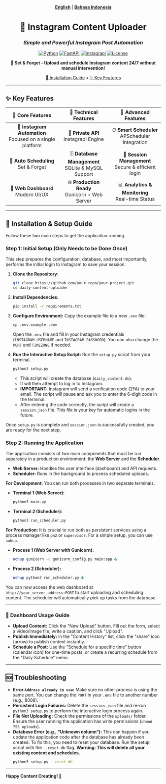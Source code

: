 <div align="center">

[**English**](#) | [**Bahasa Indonesia**](./README_ID.md)

# 🚀 Instagram Content Uploader

### *Simple and Powerful Instagram Post Automation*

[![Python](https://img.shields.io/badge/Python-3.9+-blue.svg)](https://python.org)
[![FastAPI](https://img.shields.io/badge/FastAPI-0.116+-green.svg)](https://fastapi.tiangolo.com)
[![instagrapi](https://img.shields.io/badge/instagrapi-2.2.1-purple.svg)](https://github.com/subzeroid/instagrapi)
[![License](https://img.shields.io/badge/License-MIT-yellow.svg)](LICENSE)

**🎯 Set & Forget - Upload and schedule Instagram content 24/7 without manual intervention!**

[🚀 Installation Guide](#-installation--setup-guide) • [✨ Key Features](#-key-features)

---

</div>

## ✨ **Key Features**

<div align="center">

| 🎯 **Core Features** | 🔧 **Technical Features** | 🚀 **Advanced Features** |
|:---:|:---:|:---:|
| 📱 **Instagram Automation**<br/>Focused on a single platform | 🤖 **Private API**<br/>instagrapi Engine | ⏰ **Smart Scheduler**<br/>APScheduler Integration |
| 📅 **Auto Scheduling**<br/>Set & Forget | 🗄️ **Database Management**<br/>SQLite & MySQL Support | 🔐 **Session Management**<br/>Secure & efficient login |
| 🎨 **Web Dashboard**<br/>Modern UI/UX | 🌐 **Production Ready**<br/>Gunicorn + Web Server | 📊 **Analytics & Monitoring**<br/>Real-time Status |

</div>

---

## 🚀 **Installation & Setup Guide**

Follow these two main steps to get the application running.

### **Step 1: Initial Setup (Only Needs to be Done Once)**

This step prepares the configuration, database, and most importantly, performs the initial login to Instagram to save your session.

1.  **Clone the Repository:**
    ```bash
    git clone https://github.com/your-repo/your-project.git
    cd daily-content-uploader
    ```

2.  **Install Dependencies:**
    ```bash
    pip install -r requirements.txt
    ```

3.  **Configure Environment:** Copy the example file to a new `.env` file.
    ```bash
    cp .env.example .env
    ```
    Open the `.env` file and fill in your Instagram credentials (`INSTAGRAM_USERNAME` and `INSTAGRAM_PASSWORD`). You can also change the `PORT` and `TIMEZONE` if needed.

4.  **Run the Interactive Setup Script:** Run the `setup.py` script from your terminal.
    ```bash
    python3 setup.py
    ```
    - This script will create the database (`daily_content.db`).
    - It will then attempt to log in to Instagram.
    - **IMPORTANT:** Instagram will send a verification code (2FA) to your email. The script will pause and ask you to enter the 6-digit code in the terminal.
    - After entering the code correctly, the script will create a `session.json` file. This file is your key for automatic logins in the future.

Once `setup.py` is complete and `session.json` is successfully created, you are ready for the next step.

### **Step 2: Running the Application**

The application consists of two main components that must be run separately in a production environment: the **Web Server** and the **Scheduler**.

-   **Web Server:** Handles the user interface (dashboard) and API requests.
-   **Scheduler:** Runs in the background to process scheduled uploads.

**For Development:**
You can run both processes in two separate terminals.
-   **Terminal 1 (Web Server):**
    ```bash
    python3 main.py
    ```
-   **Terminal 2 (Scheduler):**
    ```bash
    python3 run_scheduler.py
    ```

**For Production:**
It is crucial to run both as persistent services using a process manager like `pm2` or `supervisor`. For a simple setup, you can use `nohup`.
-   **Process 1 (Web Server with Gunicorn):**
    ```bash
    nohup gunicorn -c gunicorn_config.py main:app &
    ```
-   **Process 2 (Scheduler):**
    ```bash
    nohup python3 run_scheduler.py &
    ```
You can now access the web dashboard at `http://your_server_address:PORT` to start uploading and scheduling content. The scheduler will automatically pick up tasks from the database.

---

### 📖 **Dashboard Usage Guide**

-   **Upload Content:** Click the "New Upload" button. Fill out the form, select a video/image file, write a caption, and click "Upload".
-   **Publish Immediately:** In the "Content History" list, click the "share" icon (arrow) to publish content instantly.
-   **Schedule a Post:** Use the "Schedule for a specific time" button (calendar icon) for one-time posts, or create a recurring schedule from the "Daily Schedule" menu.

---

## 🆘 **Troubleshooting**

*   **Error `Address already in use`:** Make sure no other process is using the same port. You can change the `PORT` in your `.env` file to another number (e.g., 8008).
*   **Persistent Login Failures:** Delete the `session.json` file and re-run `python3 setup.py` to perform the interactive login process again.
*   **File Not Uploading:** Check the permissions of the `uploads/` folder. Ensure the user running the application has write permissions (`chmod 755 uploads`).
*   **Database Error (e.g., "Unknown column"):** This can happen if you update the application code after the database has already been created. To fix this, you need to reset your database. Run the setup script with the `--reset-db` flag. **Warning: This will delete all your existing content and schedules.**
    ```bash
    python3 setup.py --reset-db
    ```

---

**Happy Content Creating! 🎉**
